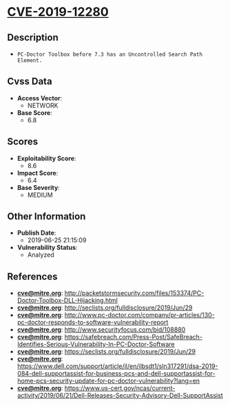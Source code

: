 
# [CVE-2019-12280](https://cve.mitre.org/cgi-bin/cvename.cgi?name=CVE-2019-12280)

## Description

- `PC-Doctor Toolbox before 7.3 has an Uncontrolled Search Path Element.`

## Cvss Data

- **Access Vector**:
  - NETWORK
- **Base Score**:
  - 6.8

## Scores

- **Exploitability Score**:
  - 8.6
- **Impact Score**:
  - 6.4
- **Base Severity**:
  - MEDIUM

## Other Information

- **Publish Date**:
  - 2019-06-25 21:15:09
- **Vulnerability Status**:
  - Analyzed

## References

- **cve@mitre.org**: http://packetstormsecurity.com/files/153374/PC-Doctor-Toolbox-DLL-Hijacking.html
- **cve@mitre.org**: http://seclists.org/fulldisclosure/2019/Jun/29
- **cve@mitre.org**: http://www.pc-doctor.com/company/pr-articles/130-pc-doctor-responds-to-software-vulnerability-report
- **cve@mitre.org**: http://www.securityfocus.com/bid/108880
- **cve@mitre.org**: https://safebreach.com/Press-Post/SafeBreach-Identifies-Serious-Vulnerability-In-PC-Doctor-Software
- **cve@mitre.org**: https://seclists.org/fulldisclosure/2019/Jun/29
- **cve@mitre.org**: https://www.dell.com/support/article/il/en/ilbsdt1/sln317291/dsa-2019-084-dell-supportassist-for-business-pcs-and-dell-supportassist-for-home-pcs-security-update-for-pc-doctor-vulnerability?lang=en
- **cve@mitre.org**: https://www.us-cert.gov/ncas/current-activity/2019/06/21/Dell-Releases-Security-Advisory-Dell-SupportAssist
